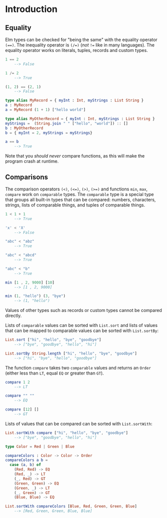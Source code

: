 # Introduction

## Equality

Elm types can be checked for "being the same" with the equality operator `(==)`.
The inequality operator is `(/=)` (*not* `!=` like in many languages).
The equality operator works on literals, tuples, records and custom types.

```elm
1 == 2
    --> False

1 /= 2
    --> True

(1, 2) == (2, 1)
    --> False

type alias MyRecord = { myInt : Int, myStrings : List String }
a : MyRecord
a = MyRecord (1 + 1) ["hello world"]

type alias MyOtherRecord = { myInt : Int, myStrings : List String }
myStrings =  (String.join " " ["hello", "world"]) :: []
b : MyOtherRecord
b = { myInt = 2, myStrings = myStrings}

a == b
    --> True
```

Note that you *should never* compare functions, as this will make the program crash at runtime.

## Comparisons

The comparison operators `(<)`, `(<=)`, `(>)`, `(>=)` and functions `min`, `max`, `compare` work on `comparable` types.
The `comparable` type is a special type that groups all built-in types that can be compared: numbers, characters, strings, lists of comparable things, and tuples of comparable things.

```elm
1 < 1 + 1
    --> True

'x' < 'X'
    --> False

"abc" < "abz"
    --> True

"abc" < "abcd"
    --> True

"abc" < "b"
    --> True

min [1 , 2, 9000] [10]
    --> [1 , 2, 9000]

min (1, "hello") (3, "bye")
    --> (1, "hello")
```

Values of other types such as records or custom types cannot be compared directly.

Lists of `comparable` values can be sorted with `List.sort` and lists of values that can be mapped to comparable values can be sorted with `List.sortBy`:

```elm
List.sort ["hi", "hello", "bye", "goodbye"]
    --> ["bye", "goodbye", "hello", "hi"]

List.sortBy String.length ["hi", "hello", "bye", "goodbye"]
    --> ["hi", "bye", "hello", "goodbye"]
```

The function `compare` takes two `comparable` values and returns an `Order` (either less than `LT`, equal `EQ` or greater than `GT`).

```elm
compare 1 2
    --> LT

compare "" ""
    --> EQ

compare [12] []
    --> GT
```

Lists of values that can be compared can be sorted with `List.sortWith`:

```elm
List.sortWith compare ["hi", "hello", "bye", "goodbye"]
    --> ["bye", "goodbye", "hello", "hi"]

type Color = Red | Green | Blue

compareColors : Color -> Color -> Order
compareColors a b =
  case (a, b) of
    (Red, Red) -> EQ
    (Red, _) -> LT
    (_, Red) -> GT
    (Green, Green) -> EQ
    (Green, _) -> LT
    (_, Green) -> GT
    (Blue, Blue) -> EQ

List.sortWith compareColors [Blue, Red, Green, Green, Blue]
    --> [Red, Green, Green, Blue, Blue]
```

